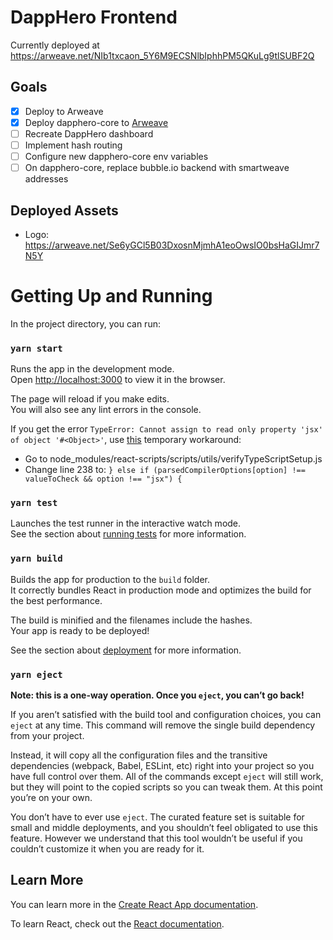 # DappHero Frontend
Currently deployed at https://arweave.net/NIb1txcaon_5Y6M9ECSNlbIphhPM5QKuLg9tlSUBF2Q

## Goals
- [x] Deploy to Arweave
- [x] Deploy dapphero-core to [Arweave](https://arweave.net/QXLKZsu2DLUonKxDC5j1DR9dZhtp2C2i-NHWHTezbzQ)
- [ ] Recreate DappHero dashboard
- [ ] Implement hash routing
- [ ] Configure new dapphero-core env variables
- [ ] On dapphero-core, replace bubble.io backend with smartweave addresses

## Deployed Assets
- Logo: https://arweave.net/Se6yGCl5B03DxosnMjmhA1eoOwsIO0bsHaGIJmr7N5Y
# Getting Up and Running

In the project directory, you can run:

### `yarn start`

Runs the app in the development mode.\
Open [http://localhost:3000](http://localhost:3000) to view it in the browser.

The page will reload if you make edits.\
You will also see any lint errors in the console.

If you get the error `TypeError: Cannot assign to read only property 'jsx' of object '#<Object>'`, use [this](https://github.com/facebook/create-react-app/issues/9868#issuecomment-723576740) temporary workaround:

- Go to node_modules/react-scripts/scripts/utils/verifyTypeScriptSetup.js
- Change line 238 to: `} else if (parsedCompilerOptions[option] !== valueToCheck && option !== "jsx") {`

### `yarn test`

Launches the test runner in the interactive watch mode.\
See the section about [running tests](https://facebook.github.io/create-react-app/docs/running-tests) for more information.

### `yarn build`

Builds the app for production to the `build` folder.\
It correctly bundles React in production mode and optimizes the build for the best performance.

The build is minified and the filenames include the hashes.\
Your app is ready to be deployed!

See the section about [deployment](https://facebook.github.io/create-react-app/docs/deployment) for more information.

### `yarn eject`

**Note: this is a one-way operation. Once you `eject`, you can’t go back!**

If you aren’t satisfied with the build tool and configuration choices, you can `eject` at any time. This command will remove the single build dependency from your project.

Instead, it will copy all the configuration files and the transitive dependencies (webpack, Babel, ESLint, etc) right into your project so you have full control over them. All of the commands except `eject` will still work, but they will point to the copied scripts so you can tweak them. At this point you’re on your own.

You don’t have to ever use `eject`. The curated feature set is suitable for small and middle deployments, and you shouldn’t feel obligated to use this feature. However we understand that this tool wouldn’t be useful if you couldn’t customize it when you are ready for it.

## Learn More

You can learn more in the [Create React App documentation](https://facebook.github.io/create-react-app/docs/getting-started).

To learn React, check out the [React documentation](https://reactjs.org/).
